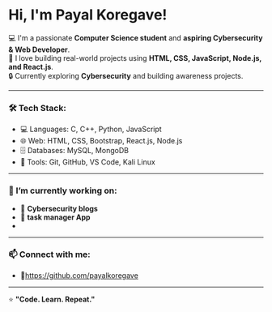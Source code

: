 # Hi, I'm Payal Koregave!

💻 I'm a passionate **Computer Science student** and **aspiring Cybersecurity & Web Developer**.  
🚀 I love building real-world projects using **HTML, CSS, JavaScript, Node.js, and React.js**.  
🔒 Currently exploring **Cybersecurity** and building awareness projects.

---

### 🛠️ Tech Stack:
- 💻 Languages: C, C++, Python, JavaScript  
- 🌐 Web: HTML, CSS, Bootstrap, React.js, Node.js  
- 🗄️ Databases: MySQL, MongoDB  
- 🔧 Tools: Git, GitHub, VS Code, Kali Linux  

---

### 🌱 I’m currently working on:
- 🔐 **Cybersecurity blogs**
- 📅 **task manager App**
- 

---

### 📫 Connect with me:
- 💼https://github.com/payalkoregave
- --

⭐ **"Code. Learn. Repeat."**
